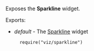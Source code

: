 Exposes the **Sparkline** widget.

Exports:

- *default* - The [Sparkline](/api-reference/20%20Data%20Visualization%20Widgets/60%20dxSparkline '/Documentation/ApiReference/Data_Visualization_Widgets/dxSparkline/') widget

        require("viz/sparkline")

